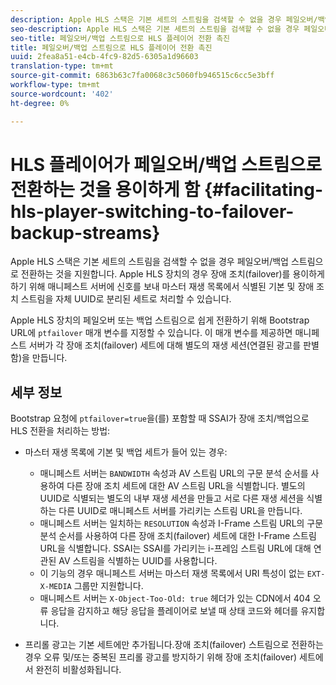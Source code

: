 ```yaml
---
description: Apple HLS 스택은 기본 세트의 스트림을 검색할 수 없을 경우 페일오버/백업 스트림으로 전환하는 것을 지원합니다. Apple HLS 장치의 경우 장애 조치(failover)를 용이하게 하기 위해 매니페스트 서버에 신호를 보내 마스터 재생 목록에서 식별된 기본 및 장애 조치 스트림을 자체 UUID로 분리된 세트로 처리할 수 있습니다.
seo-description: Apple HLS 스택은 기본 세트의 스트림을 검색할 수 없을 경우 페일오버/백업 스트림으로 전환하는 것을 지원합니다. Apple HLS 장치의 경우 장애 조치(failover)를 용이하게 하기 위해 매니페스트 서버에 신호를 보내 마스터 재생 목록에서 식별된 기본 및 장애 조치 스트림을 자체 UUID로 분리된 세트로 처리할 수 있습니다.
seo-title: 페일오버/백업 스트림으로 HLS 플레이어 전환 촉진
title: 페일오버/백업 스트림으로 HLS 플레이어 전환 촉진
uuid: 2fea8a51-e4cb-4fc9-82d5-6305a1d96603
translation-type: tm+mt
source-git-commit: 6863b63c7fa0068c3c5060fb946515c6cc5e3bff
workflow-type: tm+mt
source-wordcount: '402'
ht-degree: 0%

---
```



# HLS 플레이어가 페일오버/백업 스트림으로 전환하는 것을 용이하게 함 {#facilitating-hls-player-switching-to-failover-backup-streams}

Apple HLS 스택은 기본 세트의 스트림을 검색할 수 없을 경우 페일오버/백업 스트림으로 전환하는 것을 지원합니다. Apple HLS 장치의 경우 장애 조치(failover)를 용이하게 하기 위해 매니페스트 서버에 신호를 보내 마스터 재생 목록에서 식별된 기본 및 장애 조치 스트림을 자체 UUID로 분리된 세트로 처리할 수 있습니다.

Apple HLS 장치의 페일오버 또는 백업 스트림으로 쉽게 전환하기 위해 Bootstrap URL에 `ptfailover` 매개 변수를 지정할 수 있습니다. 이 매개 변수를 제공하면 매니페스트 서버가 각 장애 조치(failover) 세트에 대해 별도의 재생 세션(연결된 광고를 판별함)을 만듭니다.

## 세부 정보

Bootstrap 요청에 `ptfailover=true`을(를) 포함할 때 SSAI가 장애 조치/백업으로 HLS 전환을 처리하는 방법:

* 마스터 재생 목록에 기본 및 백업 세트가 들어 있는 경우:

   * 매니페스트 서버는 `BANDWIDTH` 속성과 AV 스트림 URL의 구문 분석 순서를 사용하여 다른 장애 조치 세트에 대한 AV 스트림 URL을 식별합니다. 별도의 UUID로 식별되는 별도의 내부 재생 세션을 만들고 서로 다른 재생 세션을 식별하는 다른 UUID로 매니페스트 서버를 가리키는 스트림 URL을 만듭니다.
   * 매니페스트 서버는 일치하는 `RESOLUTION` 속성과 I-Frame 스트림 URL의 구문 분석 순서를 사용하여 다른 장애 조치(failover) 세트에 대한 I-Frame 스트림 URL을 식별합니다. SSAI는 SSAI를 가리키는 i-프레임 스트림 URL에 대해 연관된 AV 스트림을 식별하는 UUID를 사용합니다.
   * 이 기능의 경우 매니페스트 서버는 마스터 재생 목록에서 URI 특성이 없는 `EXT-X-MEDIA` 그룹만 지원합니다.
   * 매니페스트 서버는 `X-Object-Too-Old: true` 헤더가 있는 CDN에서 404 오류 응답을 감지하고 해당 응답을 플레이어로 보낼 때 상태 코드와 헤더를 유지합니다.

* 프리롤 광고는 기본 세트에만 추가됩니다.장애 조치(failover) 스트림으로 전환하는 경우 오류 및/또는 중복된 프리롤 광고를 방지하기 위해 장애 조치(failover) 세트에서 완전히 비활성화됩니다.

